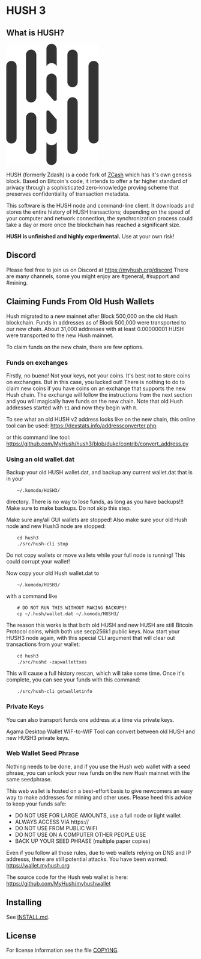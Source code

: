 # HUSH 3

## What is HUSH?

![Logo](doc/hush/hush.png "Logo")

HUSH (formerly Zdash) is a code fork of [ZCash](https://z.cash/) which has it's
own genesis block.  Based on Bitcoin's code, it intends to offer a far higher
standard of privacy through a sophisticated zero-knowledge proving scheme that
preserves confidentiality of transaction metadata.

This software is the HUSH node and command-line client. It downloads and stores
the entire history of HUSH transactions; depending on the speed of your
computer and network connection, the synchronization process could take a day
or more once the blockchain has reached a significant size.

**HUSH is unfinished and highly experimental.** Use at your own risk!

## Discord

Please feel free to join us on Discord at https://myhush.org/discord
There are many channels, some you might enjoy are #general, #support and #mining.

## Claiming Funds From Old Hush Wallets

Hush migrated to a new mainnet after Block 500,000 on the old Hush blockchain.
Funds in addresses as of Block 500,000 were transported to our new chain. About
31,000 addresses with at least 0.00000001 HUSH were transported to the new Hush
mainnet.

To claim funds on the new chain, there are few options.

### Funds on exchanges

Firstly, no bueno! Not your keys, not your coins. It's best not to store coins
on exchanges. But in this case, you lucked out! There is nothing to do to claim
new coins if you have coins on an exchange that supports the new Hush chain.
The exchange will follow the instructions from the next section and you will
magically have funds on the new chain. Note that old Hush addresses started
with `t1` and now they begin with `R`.

To see what an old HUSH v2 address looks like on the new chain, this online tool
can be used: https://dexstats.info/addressconverter.php

or this command line tool: https://github.com/MyHush/hush3/blob/duke/contrib/convert_address.py


### Using an old wallet.dat

Backup your old HUSH wallet.dat, and backup any current wallet.dat that is in your

        ~/.komodo/HUSH3/

directory. There is no way to lose funds, as long as you have backups!!! Make sure
to make backups. Do not skip this step.

Make sure any/all GUI wallets are stopped! Also make sure your old Hush node
and new Hush3 node are stopped:

        cd hush3
        ./src/hush-cli stop

Do not copy wallets or move wallets while your full node is running! This could
corrupt your wallet!

Now copy your old Hush wallet.dat to

        ~/.komodo/HUSH3/

with a command like

        # DO NOT RUN THIS WITHOUT MAKING BACKUPS!
        cp ~/.hush/wallet.dat ~/.komodo/HUSH3/

The reason this works is that both old HUSH and new HUSH are still Bitcoin Protocol
coins, which both use secp256k1 public keys. Now start your HUSH3 node again,
with this special CLI argument that will clear out transactions from your wallet:

        cd hush3
        ./src/hushd -zapwallettxes

This will cause a full history rescan, which will take some time. Once it's complete,
you can see your funds with this command:

        ./src/hush-cli getwalletinfo

### Private Keys

You can also transport funds one address at a time via private keys.

Agama Desktop Wallet WIF-to-WIF Tool can convert between old HUSH and new HUSH3
private keys.

### Web Wallet Seed Phrase

Nothing needs to be done, and if you use the Hush web wallet with a seed phrase,
you can unlock your new funds on the new Hush mainnet with the same seedphrase.

This web wallet is hosted on a best-effort basis to give newcomers an easy way
to make addresses for mining and other uses. Please heed this advice to keep
your funds safe:

 * DO NOT USE FOR LARGE AMOUNTS, use a full node or light wallet
 * ALWAYS ACCESS VIA https://
 * DO NOT USE FROM PUBLIC WIFI
 * DO NOT USE ON A COMPUTER OTHER PEOPLE USE
 * BACK UP YOUR SEED PHRASE (multiple paper copies)

Even if you follow all those rules, due to web wallets relying on DNS and IP
addresss, there are still potential attacks. You have been warned: https://wallet.myhush.org

The source code for the Hush web wallet is here: https://github.com/MyHush/myhushwallet


Installing
----------

See [INSTALL.md](https://github.com/MyHush/hush3/blob/master/INSTALL.md).


License
-------

For license information see the file [COPYING](COPYING).
